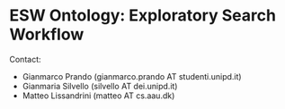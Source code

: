 # ESW Ontology: Exploratory Search Workflow

Contact:

* Gianmarco Prando (gianmarco.prando AT studenti.unipd.it)
* Gianmaria Silvello (silvello AT dei.unipd.it)
* Matteo Lissandrini (matteo AT cs.aau.dk)
